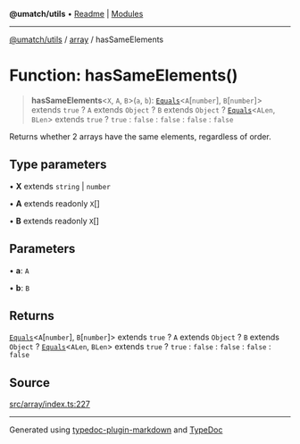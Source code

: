 **@umatch/utils** • [Readme](../../index.md) \| [Modules](../../modules.md)

***

[@umatch/utils](../../modules.md) / [array](../index.md) / hasSameElements

# Function: hasSameElements()

> **hasSameElements**\<`X`, `A`, `B`\>(`a`, `b`): [`Equals`](../../index/type-aliases/Equals.md)\<`A`\[`number`\], `B`\[`number`\]\> extends `true` ? `A` extends `Object` ? `B` extends `Object` ? [`Equals`](../../index/type-aliases/Equals.md)\<`ALen`, `BLen`\> extends `true` ? `true` : `false` : `false` : `false` : `false`

Returns whether 2 arrays have the same elements, regardless of order.

## Type parameters

• **X** extends `string` \| `number`

• **A** extends readonly `X`[]

• **B** extends readonly `X`[]

## Parameters

• **a**: `A`

• **b**: `B`

## Returns

[`Equals`](../../index/type-aliases/Equals.md)\<`A`\[`number`\], `B`\[`number`\]\> extends `true` ? `A` extends `Object` ? `B` extends `Object` ? [`Equals`](../../index/type-aliases/Equals.md)\<`ALen`, `BLen`\> extends `true` ? `true` : `false` : `false` : `false` : `false`

## Source

[src/array/index.ts:227](https://github.com/umatch-oficial/utils/blob/0b3210d/src/array/index.ts#L227)

***

Generated using [typedoc-plugin-markdown](https://www.npmjs.com/package/typedoc-plugin-markdown) and [TypeDoc](https://typedoc.org/)
